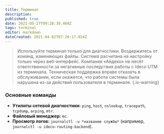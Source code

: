 ```yaml
---
title: Терминал
description: 
published: true
date: 2021-05-27T09:28:39.460Z
tags: terminal
editor: markdown
dateCreated: 2021-04-02T07:20:17.024Z
---
```


> Используйте терминал только для диагностики. Воздержитесь от команд, изменяющих файлы. Система расчитана на настройку только через веб-интерфейс. Компания «Айдеко» не несёт ответственности за негативные последствия работы с Ideco UTM из терминала. Техническая поддержка вправе отказать в обслуживании, если окажется, что работа системы была нарушена из-за действий пользователя в терминале.
{.is-warning}

### Основные команды

- **Утилиты сетевой диагностики:** `ping`, `host`, `nslookup`, `tracepath`, `tcpdump`, `arping`, `mtr`.
- **Файловый менеджер:** `mc`.
- **Просмотр логов:** `journalctl -u *название службы*` (например, `journalctl -u ideco-routing-backend`).


